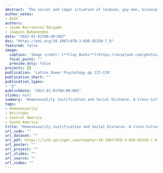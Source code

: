 ```yaml
---
abstract: 'The social and legal situation of lesbian, gay men, bisexual, and transgender people (LGBT) has improved in recent years. At the same time, attitudes toward LGBT populations have changed over time, increasingly into more favorable opinions of LGBT people. However, despite this promising scenario, stigmatization, prejudice, and discrimination still persist, as well as hate crimes against LGBT people. Various studies have shown the persistence of these violence acts as a social stressor that affects the well-being and quality of life of LGBT people, who experience detrimental effects in their physical and mental health compared to non-LGBT population. The foregoing makes it essential to know the situation of each country and the region regarding this issue. Empirical LGBT research has mostly focused on Northamerican and European samples. Then, it is essential to know the situation of the Central and South regions specially Latin American countries. From a psychosocial and cross-cultural perspective, we used information available form World Values Survey to analyze attitudes toward LGBT people and their evolution in Latin American countries.'
author_notes:
- OLES
authors:
- Jaime Barrientos Delgado
- Joaquín Bahamondes
date: "2022-01-01T00:00:00Z"
doi: "Https://doi.org/10.1007/978-3-030-82250-7_8"
featured: false
image:
  caption: 'Image credit: [**Clay Banks**](https://unsplash.com/photos/ugdKmhDg1m8)'
  focal_point: ""
  preview_only: false
projects: []
publication: 'Latinx Queer Psychology pp 127–139'
publication_short: ""
publication_types:
- "2"
publishDate: "2023-01-01T00:00:00Z"
slides: null
summary: 'Homosexuality Justification and Social Distance. A Cross-Cultural Approach from Latin America Using World Values Survey Data'
tags:
- Homosexuality
- Attitudes
- Central America
- South America
title: "Homosexuality Justification and Social Distance. A Cross-Cultural Approach from Latin America Using World Values Survey Data"
url_code: ""
url_dataset: ""
url_pdf: https://link.springer.com/chapter/10.1007/978-3-030-82250-7_8
url_poster: ""
url_project: ""
url_slides: ""
url_source: ""
url_video: ""
---
```

